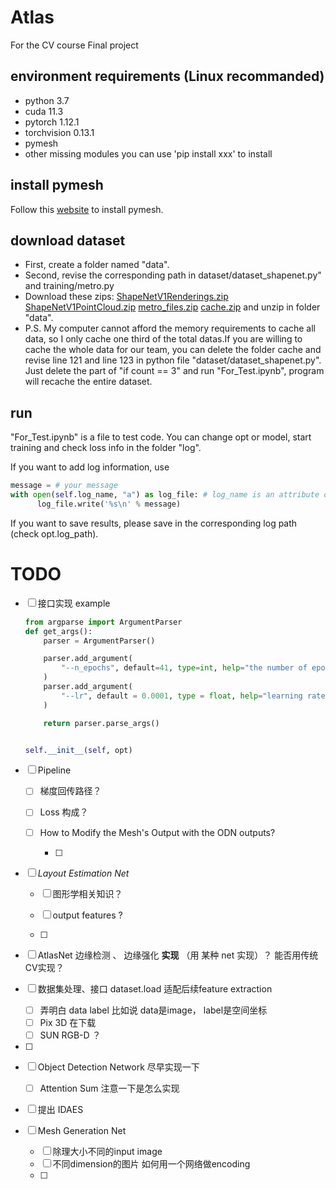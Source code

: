 # Atlas

For the CV course Final project

## environment requirements (Linux recommanded)
+ python 3.7
+ cuda 11.3
+ pytorch 1.12.1
+ torchvision 0.13.1
+ pymesh
+ other missing modules you can use 'pip install xxx' to install

## install pymesh
Follow this [website](https://blog.csdn.net/weixin_46632183/article/details/120553750) to install pymesh.

## download dataset
+ First, create a folder named "data".
+ Second, revise the corresponding path in dataset/dataset_shapenet.py" and training/metro.py
+ Download these zips: [ShapeNetV1Renderings.zip](https://jbox.sjtu.edu.cn/l/l1dfYe) [ShapeNetV1PointCloud.zip](https://jbox.sjtu.edu.cn/l/01AwwD) [metro_files.zip](https://jbox.sjtu.edu.cn/l/41tOlR) [cache.zip](https://jbox.sjtu.edu.cn/l/b1d0PR) and unzip in folder "data".
+ P.S. My computer cannot afford the memory requirements to cache all data, so I only cache one third of the total datas.If you are willing to cache the whole data for our team, you can delete the folder cache and revise line 121 and line 123 in python file "dataset/dataset_shapenet.py". Just delete the part of "if count == 3" and run "For_Test.ipynb", program will recache the entire dataset. 

## run
"For_Test.ipynb" is a file to test code. You can change opt or model, start training and check loss info in the folder "log".

If you want to add log information, use 

```python
message = # your message
with open(self.log_name, "a") as log_file: # log_name is an attribute of class Trainer
      log_file.write('%s\n' % message)
```

If you want to save results, please save in the corresponding log path (check opt.log_path).





# TODO

- [ ] 接口实现 example 

    ```python
    from argparse import ArgumentParser
    def get_args():
        parser = ArgumentParser()
    
        parser.add_argument(
            "--n_epochs", default=41, type=int, help="the number of epochs to run."
        )
        parser.add_argument(
            "--lr", default = 0.0001, type = float, help="learning rate."
        )
    
        return parser.parse_args()
    
    
    self.__init__(self, opt)
    ```

- [ ] Pipeline

    - [ ] 梯度回传路径？
    
    - [ ] Loss 构成？
        
    - [ ] How to Modify the Mesh's Output with the ODN outputs?
        
        - [ ] 
        
- [ ] *Layout Estimation Net* 

    - [ ] 图形学相关知识？

    - [ ] output features ?

    - [ ] 

- [ ] AtlasNet 边缘检测 、 边缘强化 **实现** （用 某种 net 实现）？ 能否用传统CV实现？

- [ ] 数据集处理、接口 dataset.load 适配后续feature extraction

    - [ ] 弄明白 data label 比如说 data是image， label是空间坐标
    - [ ] Pix 3D 在下载 
    - [ ] SUN RGB-D ？ 

- [ ] 

- [ ] Object Detection Network  尽早实现一下
    - [ ]  Attention Sum 注意一下是怎么实现
- [ ] 提出 IDAES
- [ ] Mesh Generation Net 

    - [ ] 除理大小不同的input image
    - [ ] 不同dimension的图片 如何用一个网络做encoding
    - [ ] 

